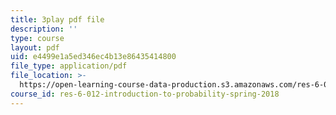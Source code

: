 ```yaml
---
title: 3play pdf file
description: ''
type: course
layout: pdf
uid: e4499e1a5ed346ec4b13e86435414800
file_type: application/pdf
file_location: >-
  https://open-learning-course-data-production.s3.amazonaws.com/res-6-012-introduction-to-probability-spring-2018/e4499e1a5ed346ec4b13e86435414800_UwwqPwp16_0.pdf
course_id: res-6-012-introduction-to-probability-spring-2018
---
```

